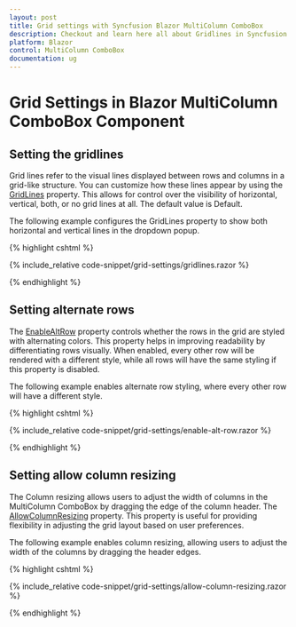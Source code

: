 ```yaml
---
layout: post
title: Grid settings with Syncfusion Blazor MultiColumn ComboBox
description: Checkout and learn here all about Gridlines in Syncfusion Blazor MultiColumn ComboBox component and much more details.
platform: Blazor
control: MultiColumn ComboBox
documentation: ug
---
```


# Grid Settings in Blazor MultiColumn ComboBox Component

## Setting the gridlines

Grid lines refer to the visual lines displayed between rows and columns in a grid-like structure. You can customize how these lines appear by using the [GridLines](https://help.syncfusion.com/cr/blazor/Syncfusion.Blazor.MultiColumnComboBox.SfMultiColumnComboBox-2.html#Syncfusion_Blazor_MultiColumnComboBox_SfMultiColumnComboBox_2_GridLines) property. This allows for control over the visibility of horizontal, vertical, both, or no grid lines at all. The default value is Default.

The following example configures the GridLines property to show both horizontal and vertical lines in the dropdown popup.

{% highlight cshtml %}

{% include_relative code-snippet/grid-settings/gridlines.razor %}

{% endhighlight %}

## Setting alternate rows

The [EnableAltRow](https://help.syncfusion.com/cr/blazor/Syncfusion.Blazor.MultiColumnComboBox.SfMultiColumnComboBox-2.html#Syncfusion_Blazor_MultiColumnComboBox_SfMultiColumnComboBox_2_EnableAltRow) property controls whether the rows in the grid are styled with alternating colors. This property helps in improving readability by differentiating rows visually. When enabled, every other row will be rendered with a different style, while all rows will have the same styling if this property is disabled.

The following example enables alternate row styling, where every other row will have a different style.

{% highlight cshtml %}

{% include_relative code-snippet/grid-settings/enable-alt-row.razor %}

{% endhighlight %}

## Setting allow column resizing

The Column resizing allows users to adjust the width of columns in the MultiColumn ComboBox by dragging the edge of the column header. The [AllowColumnResizing](https://help.syncfusion.com/cr/blazor/Syncfusion.Blazor.MultiColumnComboBox.SfMultiColumnComboBox-2.html#Syncfusion_Blazor_MultiColumnComboBox_SfMultiColumnComboBox_2_AllowColumnResizing) property. This property is useful for providing flexibility in adjusting the grid layout based on user preferences.

The following example enables column resizing, allowing users to adjust the width of the columns by dragging the header edges.

{% highlight cshtml %}

{% include_relative code-snippet/grid-settings/allow-column-resizing.razor %}

{% endhighlight %}
